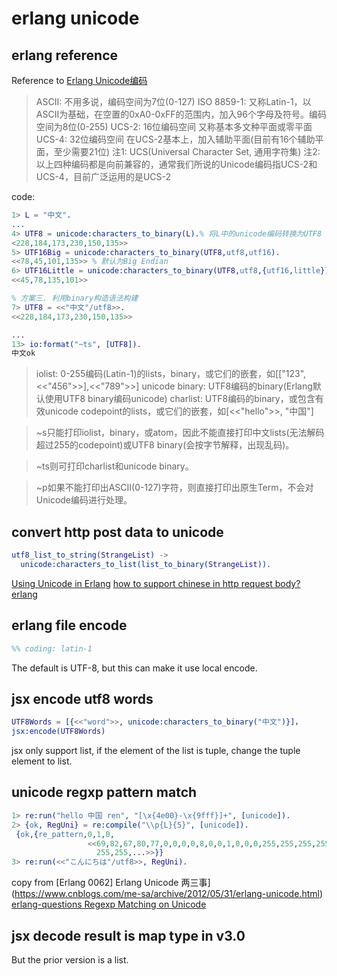 # erlang unicode

## erlang reference
Reference to [Erlang Unicode编码](http://wudaijun.com/2016/12/unicode-in-erlang/)


> ASCII: 不用多说，编码空间为7位(0-127)
> ISO 8859-1: 又称Latin-1，以ASCII为基础，在空置的0xA0-0xFF的范围内，加入96个字母及符号。编码空间为8位(0-255)
> UCS-2: 16位编码空间 又称基本多文种平面或零平面
> UCS-4: 32位编码空间 在UCS-2基本上，加入辅助平面(目前有16个辅助平面，至少需要21位)
> 注1: UCS(Universal Character Set, 通用字符集)
> 注2: 以上四种编码都是向前兼容的，通常我们所说的Unicode编码指UCS-2和UCS-4，目前广泛运用的是UCS-2

code:

``` erlang
1> L = "中文".
...
4> UTF8 = unicode:characters_to_binary(L).% 将L中的unicode编码转换为UTF8 binary
<228,184,173,230,150,135>>
5> UTF16Big = unicode:characters_to_binary(UTF8,utf8,utf16).
<<78,45,101,135>> % 默认为Big Endian
6> UTF16Little = unicode:characters_to_binary(UTF8,utf8,{utf16,little}).
<<45,78,135,101>>

% 方案三. 利用binary构造语法构建
7> UTF8 = <<"中文"/utf8>>.
<<228,184,173,230,150,135>>

...
13> io:format("~ts", [UTF8]).
中文ok

```


> iolist: 0-255编码(Latin-1)的lists，binary，或它们的嵌套，如[["123",<<"456">>],<<"789">>]
> unicode binary: UTF8编码的binary(Erlang默认使用UTF8 binary编码unicode)
> charlist: UTF8编码的binary，或包含有效unicode codepoint的lists，或它们的嵌套，如[<<"hello">>, "中国"]

> ~s只能打印iolist，binary，或atom，因此不能直接打印中文lists(无法解码超过255的codepoint)或UTF8 binary(会按字节解释，出现乱码)。

> ~ts则可打印charlist和unicode binary。

> ~p如果不能打印出ASCII(0-127)字符，则直接打印出原生Term，不会对Unicode编码进行处理。

## convert http post data to unicode

``` erlang
utf8_list_to_string(StrangeList) ->
  unicode:characters_to_list(list_to_binary(StrangeList)).
```
[Using Unicode in Erlang](http://erlang.org/doc/apps/stdlib/unicode_usage.html)
[how to support chinese in http request body? erlang](https://stackoverflow.com/questions/21304233/how-to-support-chinese-in-http-request-body-erlang)

## erlang file encode
```erlang
%% coding: latin-1
```
The default is UTF-8, but this can make it use local encode.

## jsx encode utf8 words

``` erlang
UTF8Words = [{<<"word">>, unicode:characters_to_binary("中文")}]，
jsx:encode(UTF8Words)
```
jsx only support list, if the element of the list is tuple, change the tuple element to list.

## unicode regxp pattern match

``` erlang
1> re:run("hello 中国 ren", "[\x{4e00}-\x{9fff}]+", [unicode]).
2> {ok, RegUni} = re:compile("\\p{L}{5}", [unicode]).
 {ok,{re_pattern,0,1,0,
                 <<69,82,67,80,77,0,0,0,0,8,0,0,1,0,0,0,255,255,255,255,
                   255,255,...>>}}
3> re:run(<<"こんにちは"/utf8>>, RegUni).
```
copy from
[Erlang 0062] Erlang Unicode 两三事](https://www.cnblogs.com/me-sa/archive/2012/05/31/erlang-unicode.html)
[erlang-questions Regexp Matching on Unicode](http://erlang.org/pipermail/erlang-questions/2016-December/091115.html)

## jsx decode result is map type in v3.0
But the prior version is a list.
